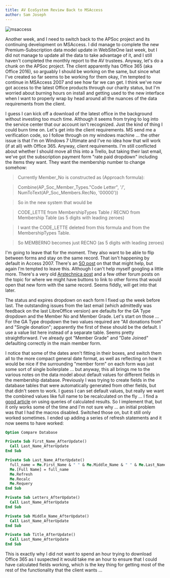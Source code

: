 ```yaml
---
title: AV EcoSystem Review Back to MSAccess
author: Sam Joseph
---
```


![msaccess](msaccess.png)

Another week, and I need to switch back to the APSoc project and its continuing development on MSAccess.  I did manage to complete the new Premium-Subscription data model update in WebSiteOne last week, but I did not manage to update all the data to take advantage of it, and I still haven't completed the monthly report to the AV trustees.  Anyway, let's do a chunk on the APSoc project.  The client apparently has Office 365 (aka Office 2016), so arguably I should be working on the same, but since what I've created so far seems to be working for them okay, I'm tempted to continue in MSAccess 2007 and see how far we can get.  I think we've now got access to the latest Office products through our charity status, but I'm worried about burning hours on install and getting used to the new interface when I want to properly wrap by head around all the nuances of the data requirements from the client.

I guess I can kick off a download of the latest office in the background without investing too much time.  Although it seems from trying to log into the service center that our account isn't recognized.  Just the kind of thing I could burn time on.  Let's get into the client requirements.  MS send me a verification code, so I follow through on my windows machine ... the other issue is that I'm on Windows 7 Ultimate and I've no idea how that will work (if at all) with Office 365.  Anyway, client requirements.  I'm still conflicted about whether I should move all this into a Trello, but taking their last email, we've got the subscription payment form "rate paid dropdown" including the items they want.  They want the membership number to change somehow:

> Currently Member_No is constructed as (Approach formula): 

> Combine(AP_Soc_Member_Types."Code Letter", '/', NumToText(AP_Soc_Members.RecNo, '00000'))

> So in the new system that would be

> CODE_LETTE from MembershipTypes Table / RECNO from Membership Table (as 5 digits with leading zeroes)

> I want the CODE_LETTE deleted from this formula and from the MembershipTypes Table.

> So MEMBERNO becomes just RECNO (as 5 digits with leading zeroes)

I'm going to leave that for the moment.  They also want to be able to flip between forms and stay on the same record.  That isn't happening by default in Access 2007.  There's an [SO post](https://stackoverflow.com/questions/38592699/access-how-to-open-a-second-form-to-the-same-record-as-the-first) on that that might help, but again I'm tempted to leave this.  Although I can't help myself googling a little more.  There's a very old [Arstechnica post](https://arstechnica.com/civis/viewtopic.php?f=20&t=745702) and a few other forum posts on the topic for where we might have buttons to link to other forms that would open that new form with the same record.  Seems fiddly, will get into that later.

The status and expires dropdown on each form I fixed up the week before last.  The outstanding issues from the last email (which admittedly was feedback on the last LibreOffice version) are defaults for the GA Type dropdown and the Member No and Member Grade.  Let's start on those ... For the GA Type dropdown the two values required are "All donations from" and "Single donation"; apparently the first of these should be the default.   I use a value list here instead of a separate table.  Seems pretty straightforward.  I've already got "Member Grade" and "Date Joined" defaulting correctly in the main member form.

I notice that some of the dates aren't fitting in their boxes, and switch them all to the more compact general date format, as well as reflecting on how it would be nice if the surrounding "member form" on each form was just some sort of single boilerplate ... but anyway, this all brings me to the various notes on the data model about default values for different fields in the membership database.  Previously I was trying to create fields in the database tables that were automatically generated from other fields, but that didn't seem to work.  I guess I can set default values, but really we want the combined values like full name to be recalculated on the fly ... I find a [good article](http://allenbrowne.com/casu-14.html) on using queries of calculated results.   So I implement that, but it only works some of the time and I'm not sure why ... an initial problem was that I had the macros disabled.  Switched those on, but it still only worked sometimes.  I ended up adding a series of refresh statements and it now seems to have worked:

```vb
Option Compare Database

Private Sub First_Name_AfterUpdate()
  Call Last_Name_AfterUpdate
End Sub

Private Sub Last_Name_AfterUpdate()
  full_name = Me.First_Name & " " & Me.Middle_Name & " " & Me.Last_Name & " " & Me.Letters
  Me.[Full Name] = full_name
  Me.Refresh
  Me.Recalc
  Me.Requery
End Sub

Private Sub Letters_AfterUpdate()
  Call Last_Name_AfterUpdate
End Sub

Private Sub Middle_Name_AfterUpdate()
  Call Last_Name_AfterUpdate
End Sub

Private Sub Title_AfterUpdate()
  Call Last_Name_AfterUpdate
End Sub
```

This is exactly why I did not want to spend an hour trying to download Office 365 as I suspected it would take me an hour to ensure that I could have calculated fields working, which is the key thing for getting most of the rest of the functionality that the client wants ...
